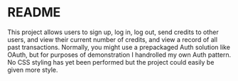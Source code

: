 # README

This project allows users to sign up, log in, log out, send credits to other users, and view their current number of credits, and view a record of all past transactions. Normally, you might use a prepackaged Auth solution like OAuth, but for purposes of demonstration I handrolled my own Auth pattern. No CSS styling has yet been performed but the project could easily be given more style.
